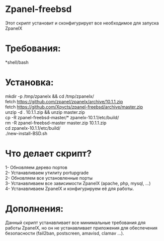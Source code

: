 Zpanel-freebsd
===============

Этот скрипт установит и сконфигурирует все необходимое для запуска ZpanelX


Требования:
==============
*shell/bash  

Установка:
=========
mkdir -p /tmp/zpanelx && cd /tmp/zpanelx/  
fetch https://github.com/zpanel/zpanelx/archive/10.1.1.zip  
fetch https://github.com/Xpycts/zpanel-freebsd/archive/master.zip  
unzip -d . 10.1.1.zip && unzip master.zip  
cp -R zpanel-freebsd-master/* zpanelx-10.1.1/etc/build/  
rm -R zpanel-freebsd-master master.zip 10.1.1.zip  
cd zpanelx-10.1.1/etc/build/  
./new-install-BSD.sh  

Что делает скрипт?
===============
1- Обновляем дерево портов  
2- Устанавливаем утилиту portupgrade  
2- Обновляем все установленные порты  
3- Устанавливаем все зависимости ZpanelX (apache, php, mysql, ...)  
4- Устанавливаем ZpanelX и конфигурируем её для работы.  

 Дополнения:
=================

Данный скрипт устанавливает все минимальные требования для работы ZpanelX, но он не устанавливает приложения для обеспечения безопасности (fail2ban, postscreen, amavisd, clamav ...).   


